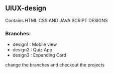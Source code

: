 ## UIUX-design
Contains HTML CSS AND JAVA SCRIPT DESIGNS


### Branches:
  *  design1 : Mobile view
  *  design2 : Quiz App
  *  design3 : Expanding Card

  change the branches and checkout the projects
